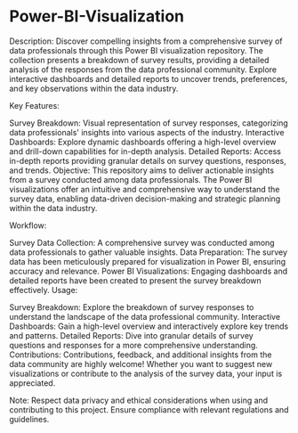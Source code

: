 # Power-BI-Visualization
Description:
Discover compelling insights from a comprehensive survey of data professionals through this Power BI visualization repository. The collection presents a breakdown of survey results, providing a detailed analysis of the responses from the data professional community. Explore interactive dashboards and detailed reports to uncover trends, preferences, and key observations within the data industry.

Key Features:

Survey Breakdown: Visual representation of survey responses, categorizing data professionals' insights into various aspects of the industry.
Interactive Dashboards: Explore dynamic dashboards offering a high-level overview and drill-down capabilities for in-depth analysis.
Detailed Reports: Access in-depth reports providing granular details on survey questions, responses, and trends.
Objective:
This repository aims to deliver actionable insights from a survey conducted among data professionals. The Power BI visualizations offer an intuitive and comprehensive way to understand the survey data, enabling data-driven decision-making and strategic planning within the data industry.

Workflow:

Survey Data Collection: A comprehensive survey was conducted among data professionals to gather valuable insights.
Data Preparation: The survey data has been meticulously prepared for visualization in Power BI, ensuring accuracy and relevance.
Power BI Visualizations: Engaging dashboards and detailed reports have been created to present the survey breakdown effectively.
Usage:

Survey Breakdown: Explore the breakdown of survey responses to understand the landscape of the data professional community.
Interactive Dashboards: Gain a high-level overview and interactively explore key trends and patterns.
Detailed Reports: Dive into granular details of survey questions and responses for a more comprehensive understanding.
Contributions:
Contributions, feedback, and additional insights from the data community are highly welcome! Whether you want to suggest new visualizations or contribute to the analysis of the survey data, your input is appreciated.

Note:
Respect data privacy and ethical considerations when using and contributing to this project. Ensure compliance with relevant regulations and guidelines.
